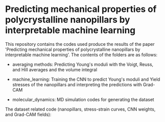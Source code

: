 # Predicting mechanical properties of polycrystalline nanopillars by interpretable machine learning

This repository contains the codes used produce the results of the paper 'Predicting mechanical properties of polycrystalline nanopillars by interpretable machine learning'. The contents of the folders are as follows:

- averaging methods: Predicting Young's moduli with the Voigt, Reuss, and Hill averages and the volume integral

- machine_learning: Training the CNN to predict Young's moduli and Yield stresses of the nanopillars and interpreting the predictions with Grad-CAM

- molecular_dynamics: MD simulation codes for generating the dataset

The dataset related code (nanopillars, stress-strain curves, CNN weights, and Grad-CAM fields): 
